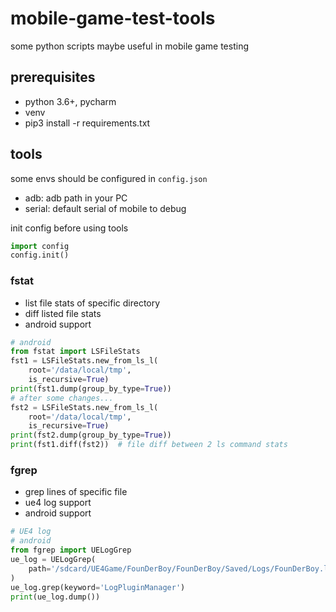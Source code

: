 # mobile-game-test-tools

some python scripts maybe useful in mobile game testing

## prerequisites

- python 3.6+, pycharm
- venv
- pip3 install -r requirements.txt


## tools

some envs should be configured in `config.json`

- adb: adb path in your PC
- serial: default serial of mobile to debug

init config before using tools

```python
import config
config.init()
```

### fstat

- list file stats of specific directory
- diff listed file stats
- android support

```python
# android
from fstat import LSFileStats
fst1 = LSFileStats.new_from_ls_l(
    root='/data/local/tmp',
    is_recursive=True)
print(fst1.dump(group_by_type=True))
# after some changes...
fst2 = LSFileStats.new_from_ls_l(
    root='/data/local/tmp',
    is_recursive=True)
print(fst2.dump(group_by_type=True))
print(fst1.diff(fst2))  # file diff between 2 ls command stats
```

### fgrep

- grep lines of specific file
- ue4 log support
- android support

```python
# UE4 log
# android
from fgrep import UELogGrep
ue_log = UELogGrep(
    path='/sdcard/UE4Game/FounDerBoy/FounDerBoy/Saved/Logs/FounDerBoy.log'
)
ue_log.grep(keyword='LogPluginManager')
print(ue_log.dump())
```

